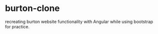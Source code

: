 # burton-clone
recreating burton website functionality with Angular while using bootstrap for practice.
